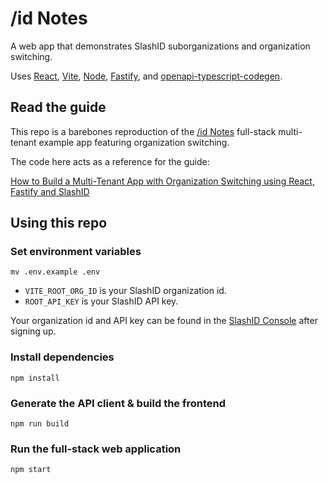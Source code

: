 # /id Notes

A web app that demonstrates SlashID suborganizations and organization switching.

Uses [React](https://react.dev/), [Vite](https://vitejs.dev/), [Node](https://nodejs.org/en), [Fastify](https://fastify.dev/), and [openapi-typescript-codegen](https://www.npmjs.com/package/openapi-typescript-codegen).

## Read the guide
This repo is a barebones reproduction of the [/id Notes](https://multitenancy-demo.slashid.dev/) full-stack multi-tenant example app featuring organization switching.

The code here acts as a reference for the guide:  
  
[How to Build a Multi-Tenant App with Organization Switching using React, Fastify and SlashID](https://developer.slashid.dev/docs/access/guides/suborgs/org-switching-example)

## Using this repo

### Set environment variables
```
mv .env.example .env
```
- `VITE_ROOT_ORG_ID` is your SlashID organization id.
- `ROOT_API_KEY` is your SlashID API key.

Your organization id and API key can be found in the [SlashID Console](https://console.slashid.dev/login) after signing up.

### Install dependencies
```
npm install
```

### Generate the API client & build the frontend
```
npm run build
```

### Run the full-stack web application
```
npm start
```
